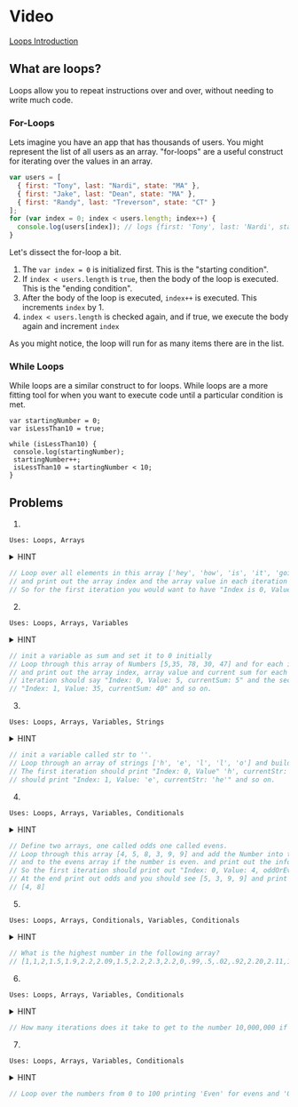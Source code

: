 # Video

[Loops Introduction](https://www.youtube.com/watch?v=xIEgFdwVY7o)

## What are loops?

Loops allow you to repeat instructions over and over, without needing to write much code.

### For-Loops

Lets imagine you have an app that has thousands of users. You might represent the list of all users as an array. "for-loops" are a useful construct for iterating over the values in an array.

```javascript
var users = [
  { first: "Tony", last: "Nardi", state: "MA" },
  { first: "Jake", last: "Dean", state: "MA" },
  { first: "Randy", last: "Treverson", state: "CT" }
];
for (var index = 0; index < users.length; index++) {
  console.log(users[index]); // logs {first: 'Tony', last: 'Nardi', state: 'MA'} etc
}
```

Let's dissect the for-loop a bit.

1.  The `var index = 0` is initialized first. This is the "starting condition".
2.  If `index < users.length` is `true`, then the body of the loop is executed. This is the "ending condition".
3.  After the body of the loop is executed, `index++` is executed. This increments `index` by 1.
4.  `index < users.length` is checked again, and if true, we execute the body again and increment `index`

As you might notice, the loop will run for as many items there are in the list.

### While Loops

While loops are a similar construct to for loops. While loops are a more fitting tool for when you want to execute code until a particular condition is met.

```
var startingNumber = 0;
var isLessThan10 = true;

while (isLessThan10) {
 console.log(startingNumber);
 startingNumber++;
 isLessThan10 = startingNumber < 10;
}
```

## Problems

1.

`Uses: Loops, Arrays`

<details><summary>HINT</summary>
  <p>

  <pre><code>
  var array = ['hey', 'how', 'is', 'it', 'going'];
  for () {

  }
</code></pre>

  </p>
</details>

```javascript
// Loop over all elements in this array ['hey', 'how', 'is', 'it', 'going']
// and print out the array index and the array value in each iteration of the loop.
// So for the first iteration you would want to have "Index is 0, Value is 'hey'" and so on.
```

2.

`Uses: Loops, Arrays, Variables`

<details><summary>HINT</summary><p>

<pre><code>
  var sum = 0;
  var numbers = [5, 35, 78, 30, 47];
  for () {

  }
</pre></code>

</p></details>

```javascript
// init a variable as sum and set it to 0 initially
// Loop through this array of Numbers [5,35, 78, 30, 47] and for each iteration add the value to sum
// and print out the array index, array value and current sum for each iteration so the first
// iteration should say "Index: 0, Value: 5, currentSum: 5" and the second iteration should say
// "Index: 1, Value: 35, currentSum: 40" and so on.
```

3.

`Uses: Loops, Arrays, Variables, Strings`

<details><summary>HINT</summary><p>

<pre><code>
  var str = '';
  var strArray = ['h', 'e', 'l', 'l', 'o']
  for () {

}

</pre></code>

</p></details>

```javascript
// init a variable called str to ''.
// Loop through an array of strings ['h', 'e', 'l', 'l', 'o'] and build up str for each iteration.
// The first iteration should print "Index: 0, Value" 'h', currentStr: 'h'" and the second iteration
// should print "Index: 1, Value: 'e', currentStr: 'he'" and so on.
```

4.

`Uses: Loops, Arrays, Variables, Conditionals`

<details><summary>HINT</summary><p>

<pre><code>
  var odds = [];
  var evens = [];
  var numbers = [4, 5, 8, 3, 9, 9];
  for () {

  }
  console.log(odds);
  console.log(evens);
</pre></code>

</p></details>

```javascript
// Define two arrays, one called odds one called evens.
// Loop through this array [4, 5, 8, 3, 9, 9] and add the Number into the odds array if the number is odd,
// and to the evens array if the number is even. and print out the information for each iteration.
// So the first iteration should print out "Index: 0, Value: 4, oddOrEven: 'even'"
// At the end print out odds and you should see [5, 3, 9, 9] and print out evens and you should see
// [4, 8]
```

5.

`Uses: Loops, Arrays, Conditionals, Variables, Conditionals`

<details><summary>HINT</summary><p>

<pre><code>
  var highestNumber = 0;
  for () {
    if (currentNumber > highestNumber) {
      highestNumber = currentNumber;
    }
  }
</pre></code>

</p></details>

```javascript
// What is the highest number in the following array?
// [1,1,2,1.5,1.9,2.2,2.09,1.5,2.2,2.3,2.2,0,.99,.5,.02,.92,2.20,2.11,1,1,1.22,1,9,.3,.5]
```

6.

`Uses: Loops, Arrays, Variables, Conditionals`

<details><summary>HINT</summary><p>

<pre><code>
  var totalIterations = 0;
  var sum = 1.5;
  while (sum < 10000000) {
    sum = sum * 1.5;
    totalIterations++
  }
  console.log(totalIterations)
</pre></code>

</p></details>

```javascript
// How many iterations does it take to get to the number 10,000,000 if you only multiply `1.5` by itself?
```

7.

`Uses: Loops, Arrays, Variables, Conditionals`

<details><summary>HINT</summary><p>

<pre><code>
  var i = 0;
  while(i < 100) {

  }
</pre></code>

</p></details>

```javascript
// Loop over the numbers from 0 to 100 printing 'Even' for evens and 'Odd' for odds.
```
